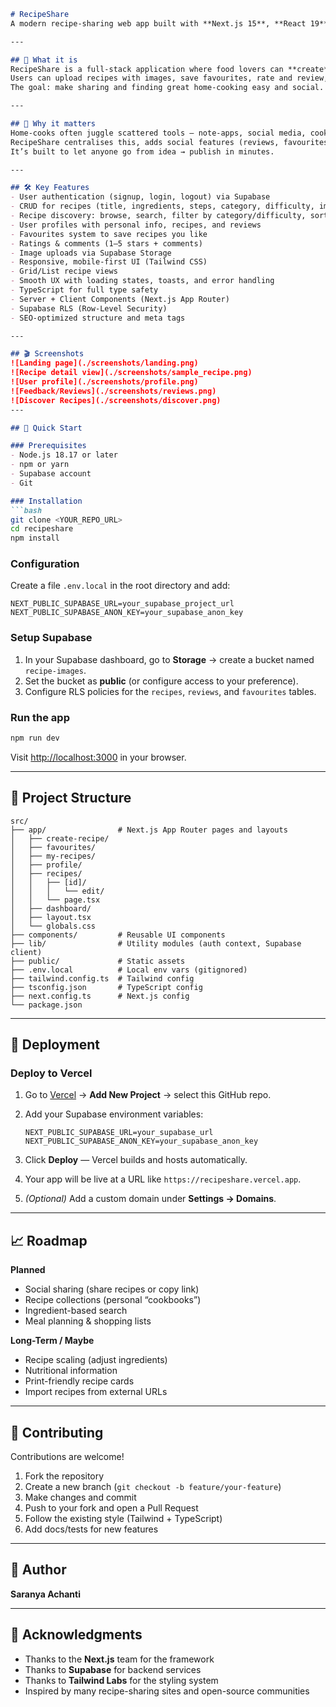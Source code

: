 ````markdown
# RecipeShare  
A modern recipe-sharing web app built with **Next.js 15**, **React 19**, **Supabase**, and **Tailwind CSS**.

---

## 📌 What it is  
RecipeShare is a full-stack application where food lovers can **create**, **discover**, and **share** recipes.  
Users can upload recipes with images, save favourites, rate and review, browse by category/difficulty, and manage their profile.  
The goal: make sharing and finding great home-cooking easy and social.

---

## 🎯 Why it matters  
Home-cooks often juggle scattered tools — note-apps, social media, cookbooks.  
RecipeShare centralises this, adds social features (reviews, favourites), and wraps it all in a clean, modern UI.  
It’s built to let anyone go from idea → publish in minutes.

---

## 🛠️ Key Features  
- User authentication (signup, login, logout) via Supabase  
- CRUD for recipes (title, ingredients, steps, category, difficulty, image)  
- Recipe discovery: browse, search, filter by category/difficulty, sort by popularity  
- User profiles with personal info, recipes, and reviews  
- Favourites system to save recipes you like  
- Ratings & comments (1–5 stars + comments)  
- Image uploads via Supabase Storage  
- Responsive, mobile-first UI (Tailwind CSS)  
- Grid/List recipe views  
- Smooth UX with loading states, toasts, and error handling  
- TypeScript for full type safety  
- Server + Client Components (Next.js App Router)  
- Supabase RLS (Row-Level Security)  
- SEO-optimized structure and meta tags  

---

## 🎬 Screenshots  
![Landing page](./screenshots/landing.png)  
![Recipe detail view](./screenshots/sample_recipe.png)  
![User profile](./screenshots/profile.png)
![Feedback/Reviews](./screenshots/reviews.png)
![Discover Recipes](./screenshots/discover.png)
---

## 🚀 Quick Start  

### Prerequisites  
- Node.js 18.17 or later  
- npm or yarn  
- Supabase account  
- Git  

### Installation  
```bash
git clone <YOUR_REPO_URL>
cd recipeshare
npm install
````

### Configuration

Create a file `.env.local` in the root directory and add:

```env
NEXT_PUBLIC_SUPABASE_URL=your_supabase_project_url
NEXT_PUBLIC_SUPABASE_ANON_KEY=your_supabase_anon_key
```

### Setup Supabase

1. In your Supabase dashboard, go to **Storage** → create a bucket named `recipe-images`.
2. Set the bucket as **public** (or configure access to your preference).
3. Configure RLS policies for the `recipes`, `reviews`, and `favourites` tables.

### Run the app

```bash
npm run dev
```

Visit [http://localhost:3000](http://localhost:3000) in your browser.

---

## 📂 Project Structure

```
src/
├── app/                # Next.js App Router pages and layouts
│   ├── create-recipe/
│   ├── favourites/
│   ├── my-recipes/
│   ├── profile/
│   ├── recipes/
│   │   ├── [id]/
│   │   │   └── edit/
│   │   └── page.tsx
│   ├── dashboard/
│   ├── layout.tsx
│   └── globals.css
├── components/         # Reusable UI components
├── lib/                # Utility modules (auth context, Supabase client)
├── public/             # Static assets
├── .env.local          # Local env vars (gitignored)
├── tailwind.config.ts  # Tailwind config
├── tsconfig.json       # TypeScript config
├── next.config.ts      # Next.js config
└── package.json
```

---

## 🚀 Deployment

### Deploy to Vercel

1. Go to [Vercel](https://vercel.com) → **Add New Project** → select this GitHub repo.
2. Add your Supabase environment variables:

   ```env
   NEXT_PUBLIC_SUPABASE_URL=your_supabase_url
   NEXT_PUBLIC_SUPABASE_ANON_KEY=your_supabase_anon_key
   ```
3. Click **Deploy** — Vercel builds and hosts automatically.
4. Your app will be live at a URL like `https://recipeshare.vercel.app`.
5. *(Optional)* Add a custom domain under **Settings → Domains**.

---

## 📈 Roadmap

**Planned**

* Social sharing (share recipes or copy link)
* Recipe collections (personal “cookbooks”)
* Ingredient-based search
* Meal planning & shopping lists

**Long-Term / Maybe**

* Recipe scaling (adjust ingredients)
* Nutritional information
* Print-friendly recipe cards
* Import recipes from external URLs

---

## 🤝 Contributing

Contributions are welcome!

1. Fork the repository
2. Create a new branch (`git checkout -b feature/your-feature`)
3. Make changes and commit
4. Push to your fork and open a Pull Request
5. Follow the existing style (Tailwind + TypeScript)
6. Add docs/tests for new features

---

## 👤 Author

**Saranya Achanti**

---

## 🙏 Acknowledgments

* Thanks to the **Next.js** team for the framework
* Thanks to **Supabase** for backend services
* Thanks to **Tailwind Labs** for the styling system
* Inspired by many recipe-sharing sites and open-source communities

```